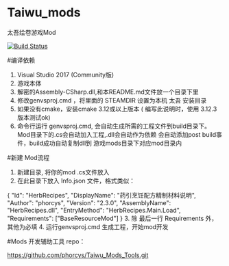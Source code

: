 # Taiwu_mods
太吾绘卷游戏Mod

[![Build Status](https://travis-ci.com/phorcys/Taiwu_mods.svg?branch=master)](https://travis-ci.com/phorcys/Taiwu_mods)

#编译依赖

1. Visual Studio 2017 (Community版)
2. 游戏本体
3. 解密的Assembly-CSharp.dll,和本README.md文件放一个目录下里
4. 修改genvsproj.cmd ，将里面的 STEAMDIR 设置为本机 太吾 安装目录
5. 如果没有cmake，安装cmake  3.12或以上版本  ( 编写此说明时，使用 3.12.3 版本测试ok)
6. 命令行运行 genvsproj.cmd, 会自动生成所需的工程文件到build目录下。
   Mod目录下的.cs会自动加入工程,.dll会自动作为依赖
   会自动添加post build事件，build成功自动复制dll到 游戏mods目录下对应mod目录内

#新建 Mod流程

1. 新建目录, 将你的mod .cs文件放入
2. 在此目录下放入 Info.json 文件，格式类似：

{
  "Id": "HerbRecipes",
  "DisplayName": "药引烹饪配方精制材料说明",
  "Author": "phorcys",
  "Version": "2.3.0",
  "AssemblyName": "HerbRecipes.dll",
  "EntryMethod": "HerbRecipes.Main.Load",
  "Requirements": ["BaseResourceMod"]
}
3. 除 最后一行 Requirements 外，其他为必填
4. 运行genvsproj.cmd 生成工程，开始mod开发

#Mods 开发辅助工具 repo：

https://github.com/phorcys/Taiwu_Mods_Tools.git

